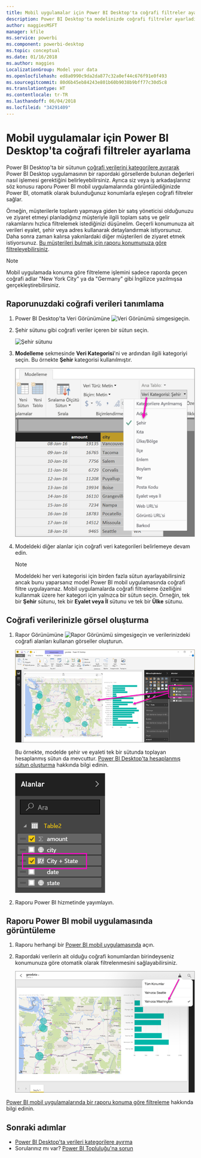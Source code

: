 ```yaml
---
title: Mobil uygulamalar için Power BI Desktop'ta coğrafi filtreler ayarlama
description: Power BI Desktop'ta modelinizde coğrafi filtreler ayarladığınızda Power BI mobil uygulamalarında konumunuza ait verileri otomatik olarak filtreleyebilirsiniz.
author: maggiesMSFT
manager: kfile
ms.service: powerbi
ms.component: powerbi-desktop
ms.topic: conceptual
ms.date: 01/16/2018
ms.author: maggies
LocalizationGroup: Model your data
ms.openlocfilehash: ed8a0990c9da2da877c32a0ef44c676f91e0f493
ms.sourcegitcommit: 80d6b45eb84243e801b60b9038b9bff77c30d5c8
ms.translationtype: HT
ms.contentlocale: tr-TR
ms.lasthandoff: 06/04/2018
ms.locfileid: "34291409"
---
```

# <a name="set-geographic-filters-in-power-bi-desktop-for-the-mobile-apps"></a>Mobil uygulamalar için Power BI Desktop'ta coğrafi filtreler ayarlama
Power BI Desktop'ta bir sütunun [coğrafi verilerini kategorilere ayırarak](desktop-data-categorization.md) Power BI Desktop uygulamasının bir rapordaki görsellerde bulunan değerleri nasıl işlemesi gerektiğini belirleyebilirsiniz. Ayrıca siz veya iş arkadaşlarınız söz konusu raporu Power BI mobil uygulamalarında görüntülediğinizde Power BI, otomatik olarak bulunduğunuz konumlarla eşleşen coğrafi filtreler sağlar. 

Örneğin, müşterilerle toplantı yapmaya giden bir satış yöneticisi olduğunuzu ve ziyaret etmeyi planladığınız müşteriyle ilgili toplam satış ve gelir rakamlarını hızlıca filtrelemek istediğinizi düşünelim. Geçerli konumunuza ait verileri eyalet, şehir veya adres kullanarak detaylandırmak istiyorsunuz. Daha sonra zaman kalırsa yakınlardaki diğer müşterileri de ziyaret etmek istiyorsunuz. [Bu müşterileri bulmak için raporu konumunuza göre filtreleyebilirsiniz](mobile-apps-geographic-filtering.md).

> [!NOTE]
> Mobil uygulamada konuma göre filtreleme işlemini sadece raporda geçen coğrafi adlar "New York City" ya da "Germany" gibi İngilizce yazılmışsa gerçekleştirebilirsiniz.
> 
> 

## <a name="identify-geographic-data-in-your-report"></a>Raporunuzdaki coğrafi verileri tanımlama
1. Power BI Desktop'ta Veri Görünümüne ![Veri Görünümü simgesi](media/desktop-mobile-geofiltering/pbi_desktop_data_icon.png)geçin.
2. Şehir sütunu gibi coğrafi veriler içeren bir sütun seçin.
   
    ![Şehir sütunu](media/desktop-mobile-geofiltering/power-bi-desktop-geo-column.png)
3. **Modelleme** sekmesinde **Veri Kategorisi**'ni ve ardından ilgili kategoriyi seçin. Bu örnekte **Şehir** kategorisi kullanılmıştır.
   
    ![Veri kategorisi kutusu](media/desktop-mobile-geofiltering/power-bi-desktop-geo-category.png)
4. Modeldeki diğer alanlar için coğrafi veri kategorileri belirlemeye devam edin. 
   
   > [!NOTE]
   > Modeldeki her veri kategorisi için birden fazla sütun ayarlayabilirsiniz ancak bunu yaparsanız model Power BI mobil uygulamasında coğrafi filtre uygulayamaz. Mobil uygulamalarda coğrafi filtreleme özelliğini kullanmak üzere her kategori için yalnızca bir sütun seçin. Örneğin, tek bir **Şehir** sütunu, tek bir **Eyalet veya İl** sütunu ve tek bir **Ülke** sütunu. 
   > 
   > 

## <a name="create-visuals-with-your-geographic-data"></a>Coğrafi verilerinizle görsel oluşturma
1. Rapor Görünümüne ![Rapor Görünümü simgesi](media/desktop-mobile-geofiltering/power-bi-desktop-report-icon.png)geçin ve verilerinizdeki coğrafi alanları kullanan görseller oluşturun. 
   
    ![Harita içeren rapor](media/desktop-mobile-geofiltering/power-bi-desktop-geo-report.png)
   
    Bu örnekte, modelde şehir ve eyaleti tek bir sütunda toplayan hesaplanmış sütun da mevcuttur. [Power BI Desktop'ta hesaplanmış sütun oluşturma](desktop-calculated-columns.md) hakkında bilgi edinin.
   
    ![City + State alanı](media/desktop-mobile-geofiltering/power-bi-desktop-city-state-column.png)
2. Raporu Power BI hizmetinde yayımlayın.

## <a name="view-the-report-in-power-bi-mobile-app"></a>Raporu Power BI mobil uygulamasında görüntüleme
1. Raporu herhangi bir [Power BI mobil uygulamasında](mobile-apps-for-mobile-devices.md) açın.
2. Rapordaki verilerin ait olduğu coğrafi konumlardan birindeyseniz konumunuza göre otomatik olarak filtrelenmesini sağlayabilirsiniz.
   
    ![Mobil uygulamada coğrafi filtre](media/desktop-mobile-geofiltering/power-bi-mobile-geo-map-set-filter.png)

[Power BI mobil uygulamalarında bir raporu konuma göre filtreleme](mobile-apps-geographic-filtering.md) hakkında bilgi edinin.

## <a name="next-steps"></a>Sonraki adımlar
* [Power BI Desktop'ta verileri kategorilere ayırma](desktop-data-categorization.md)  
* Sorularınız mı var? [Power BI Topluluğu'na sorun](http://community.powerbi.com/)

